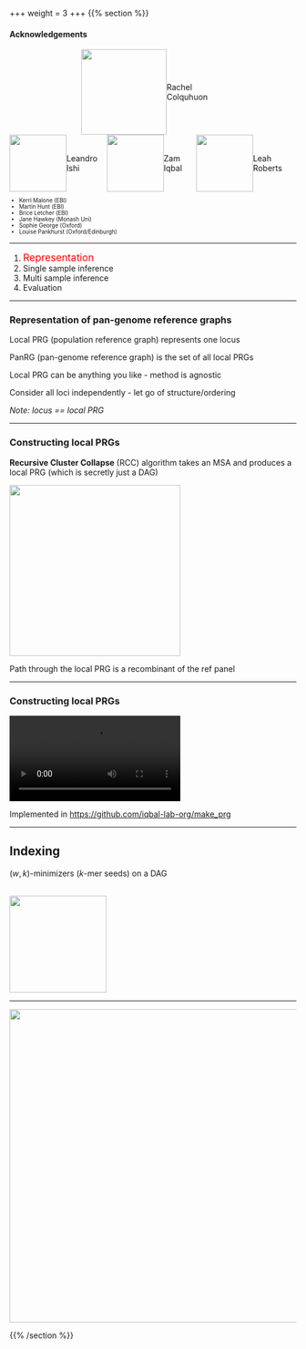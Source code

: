 +++
weight = 3
+++
{{% section %}}



#### Acknowledgements

<div style="display: flex;align-items: center;margin-left: auto; margin-right: auto; width: 50%;">
    <img src="images/rachel.jpeg"  height="150" style="border: none;box-shadow: none">
    <span style="">Rachel Colquhuon</span>
</div>

<div style="display: flex;align-items: center;">
    <img src="images/leandro.jpg"  height="100" style="border: none;box-shadow: none">
    <span style="">Leandro Ishi</span>
    <img src="images/zam.jpg"  height="100" style="border: none;box-shadow: none">
    <span style="">Zam Iqbal</span>
    <img src="images/leah.jpg"  height="100" style="border: none;box-shadow: none">
    <span style="">Leah Roberts</span>
</div>

<div style="font-size: 0.7em;">
<ul>
<li>Kerri Malone (EBI)</li>
<li>Martin Hunt (EBI)</li>
<li>Brice Letcher (EBI)</li>
<li>Jane Hawkey (Monash Uni)</li>
<li>Sophie George (Oxford)</li>
<li>Louise Pankhurst (Oxford/Edinburgh)</li>
</ul>
</div>

---

1. <span style="color: red;font-size: 1.25em;">Representation</span>
2. Single sample inference
3. Multi sample inference
4. Evaluation

---

### Representation of pan-genome reference graphs

<p class="fragment fade-in-then-semi-out">
Local PRG (population reference graph) represents one locus
</p>
<p class="fragment fade-in-then-semi-out">
PanRG (pan-genome reference graph) is the set of all local PRGs
</p>
<p class="fragment fade-in-then-semi-out">
Local PRG can be anything you like - method is agnostic
</p>
<p class="fragment fade-in-then-semi-out">
Consider all loci independently - let go of structure/ordering
</p>
<p class="fragment fade-in">
<em>Note: locus == local PRG</em>
</p>

---

### Constructing local PRGs

**Recursive Cluster Collapse** (RCC) algorithm takes an MSA and produces a local PRG
(which is secretly just a DAG)

<img src="images/build-prg.png"  height="300" style="border: none;">

Path through the local PRG is a recombinant of the ref panel

---

### Constructing local PRGs

<video data-autoplay loop src="videos/rcc.webm">
</video>

Implemented in <https://github.com/iqbal-lab-org/make_prg>

---

## Indexing

$(w,k)$-minimizers ($k$-mer seeds) on a DAG

<br>

<img src="images/kmer-graph.png" height="170" style="border: none;">

---

<img src="images/relax.gif" style="border: none;" height="550">


{{% /section %}}
